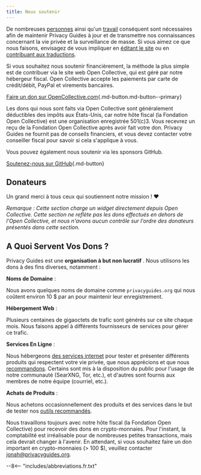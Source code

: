 ```yaml
---
title: Nous soutenir
---
```


<!-- markdownlint-disable MD036 -->
De nombreuses [personnes](https://github.com/privacyguides/privacyguides.org/graphs/contributors) ainsi qu'un [travail](https://github.com/privacyguides/privacyguides.org/pulse/monthly) conséquent sont nécessaires afin de maintenir Privacy Guides à jour et de transmettre nos connaissances concernant la vie privée et la surveillance de masse. Si vous aimez ce que nous faisons, envisagez de vous impliquer en [éditant le site](https://github.com/privacyguides/privacyguides.org) ou en [contribuant aux traductions](https://crowdin.com/project/privacyguides).

Si vous souhaitez nous soutenir financièrement, la méthode la plus simple est de contribuer via le site web Open Collective, qui est géré par notre hébergeur fiscal. Open Collective accepte les paiements par carte de crédit/débit, PayPal et virements bancaires.

[Faire un don sur OpenCollective.com](https://opencollective.com/privacyguides/donate ""){.md-button.md-button--primary}

Les dons qui nous sont faits via Open Collective sont généralement déductibles des impôts aux États-Unis, car notre hôte fiscal (la Fondation Open Collective) est une organisation enregistrée 501(c)3. Vous recevrez un reçu de la Fondation Open Collective après avoir fait votre don. Privacy Guides ne fournit pas de conseils financiers, et vous devez contacter votre conseiller fiscal pour savoir si cela s'applique à vous.

Vous pouvez également nous soutenir via les sponsors GitHub.

[Soutenez-nous sur GitHub](https://github.com/sponsors/privacyguides ""){.md-button}

## Donateurs

Un grand merci à tous ceux qui soutiennent notre mission ! :heart:

*Remarque : Cette section charge un widget directement depuis Open Collective. Cette section ne reflète pas les dons effectués en dehors de l'Open Collective, et nous n'avons aucun contrôle sur l'ordre des donateurs présentés dans cette section.*

<script src="https://opencollective.com/privacyguides/banner.js"></script>

## A Quoi Servent Vos Dons ?

Privacy Guides est une **organisation à but non lucratif** . Nous utilisons les dons à des fins diverses, notamment :

**Noms de Domaine**
:

Nous avons quelques noms de domaine comme `privacyguides.org` qui nous coûtent environ 10 $ par an pour maintenir leur enregistrement.

**Hébergement Web**
:

Plusieurs centaines de gigaoctets de trafic sont générés sur ce site chaque mois. Nous faisons appel à différents fournisseurs de services pour gérer ce trafic.

**Services En Ligne**
:

Nous hébergeons [des services internet](https://privacyguides.net) pour tester et présenter différents produits qui respectent votre vie privée, que nous apprécions et que nous [recommandons](../tools.md). Certains sont mis à la disposition du public pour l'usage de notre communauté (SearXNG, Tor, etc.), et d'autres sont fournis aux membres de notre équipe (courriel, etc.).

**Achats de Produits**
:

Nous achetons occasionnellement des produits et des services dans le but de tester nos [outils recommandés](../tools.md).

Nous travaillons toujours avec notre hôte fiscal (la Fondation Open Collective) pour recevoir des dons en crypto-monnaies. Pour l'instant, la comptabilité est irréalisable pour de nombreuses petites transactions, mais cela devrait changer à l'avenir. En attendant, si vous souhaitez faire un don important en crypto-monnaies (> 100 $), veuillez contacter [jonah@privacyguides.org](mailto:jonah@privacyguides.org).

--8<-- "includes/abbreviations.fr.txt"
